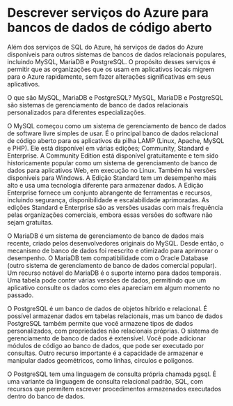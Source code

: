 # Descrever serviços do Azure para bancos de dados de código aberto

Além dos serviços de SQL do Azure, há serviços de dados do Azure disponíveis para outros sistemas de bancos de dados relacionais populares, incluindo MySQL, MariaDB e PostgreSQL. O propósito desses serviços é permitir que as organizações que os usam em aplicativos locais migrem para o Azure rapidamente, sem fazer alterações significativas em seus aplicativos.

O que são MySQL, MariaDB e PostgreSQL?
MySQL, MariaDB e PostgreSQL são sistemas de gerenciamento de banco de dados relacionais personalizados para diferentes especializações.

O MySQL começou como um sistema de gerenciamento de banco de dados de software livre simples de usar. É o principal banco de dados relacional de código aberto para os aplicativos da pilha LAMP (Linux, Apache, MySQL e PHP). Ele está disponível em várias edições; Community, Standard e Enterprise. A Community Edition está disponível gratuitamente e tem sido historicamente popular como um sistema de gerenciamento de banco de dados para aplicativos Web, em execução no Linux. Também há versões disponíveis para Windows. A Edição Standard tem um desempenho mais alto e usa uma tecnologia diferente para armazenar dados. A Edição Enterprise fornece um conjunto abrangente de ferramentas e recursos, incluindo segurança, disponibilidade e escalabilidade aprimoradas. As edições Standard e Enterprise são as versões usadas com mais frequência pelas organizações comerciais, embora essas versões do software não sejam gratuitas.

O MariaDB é um sistema de gerenciamento de banco de dados mais recente, criado pelos desenvolvedores originais do MySQL. Desde então, o mecanismo de banco de dados foi reescrito e otimizado para aprimorar o desempenho. O MariaDB tem compatibilidade com o Oracle Database (outro sistema de gerenciamento de banco de dados comercial popular). Um recurso notável do MariaDB é o suporte interno para dados temporais. Uma tabela pode conter várias versões de dados, permitindo que um aplicativo consulte os dados como eles apareciam em algum momento no passado.

O PostgreSQL é um banco de dados de objetos híbrido e relacional. É possível armazenar dados em tabelas relacionais, mas um banco de dados PostgreSQL também permite que você armazene tipos de dados personalizados, com propriedades não relacionais próprias. O sistema de gerenciamento de banco de dados é extensível. Você pode adicionar módulos de código ao banco de dados, que pode ser executado por consultas. Outro recurso importante é a capacidade de armazenar e manipular dados geométricos, como linhas, círculos e polígonos.

O PostgreSQL tem uma linguagem de consulta própria chamada pgsql. É uma variante da linguagem de consulta relacional padrão, SQL, com recursos que permitem escrever procedimentos armazenados executados dentro do banco de dados.
